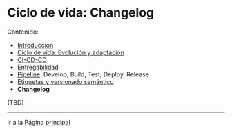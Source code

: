 # Ciclo de vida: Changelog

Contenido:

- [Introducción](../application-lifecicle.md)
- [Ciclo de vida: Evolución y adaptación](al-evolution-and-adaptation.md)
- [CI-CD-CD](al-cicdcd.md)
- [Entregabilidad](al-releaseability.md)
- [Pipeline](al-pipeline.md): Develop, Build, Test, Deploy, Release
- [Etiquetas y versionado semántico](al-semver.md)
- **Changelog**

(TBD)

---

Ir a la [Página principal](../toc.md)
